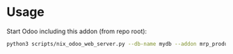 # Usage

Start Odoo including this addon (from repo root):

```bash
python3 scripts/nix_odoo_web_server.py --db-name mydb --addon mrp_production_move_line_auto_fill
```

